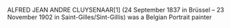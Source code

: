 ALFRED JEAN ANDRE CLUYSENAAR[1] (24 September 1837 in Brüssel – 23 November 1902 in Saint-Gilles/Sint-Gillis) was a Belgian Portrait painter

